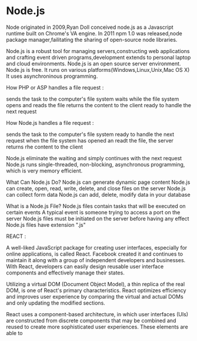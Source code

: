 # Node.js

Node originated in 2009,Ryan Doll conceived node.js as a Javascript runtime built on Chrome's VA engine.
In 2011 npm 1.0 was released,node package manager,failitating the sharing of open-source node libraries.


Node.js is a robust tool for managing servers,constructing web applications and crafting event driven programs,development extends to personal laptop and cloud environments.
Node.js is an open source server environment.
Node.js is free.
It runs on various platforms(Windows,Linux,Unix,Mac OS X)
It uses asynchroninous programming.


How PHP or ASP handles a file request : 

sends the task to the computer's file system
waits while the file system opens and reads the file
returns the content to the client
ready to handle the next request

How Node.js handles a file request : 

sends the task to the computer's file system
ready to handle the next request
when the file system has opened an readt the file, the server returns rhe content to the client

Node.js eliminate the waiting and simply continues with the next request
Node.js runs single-threaded, non-blocking, asynchronous programming, which is very memory efficient.

What Can Node.js Do?
Node.js can generate dynamic page content
Node.js can create, open, read, write, delete, and close files on the server
Node.js can collect form data
Node.js can add, delete, modify data in your database

What is a Node.js File?
Node.js files contain tasks that will be executed on certain events
A typical event is someone trying to access a port on the server
Node.js files must be initiated on the server before having any effect
Node.js files have extension ".js"



REACT :

A well-liked JavaScript package for creating user interfaces, especially for online applications, is called React. Facebook created it and continues to maintain it along with a group of independent developers and businesses. With React, developers can easily design reusable user interface components and effectively manage their states.

Utilizing a virtual DOM (Document Object Model), a thin replica of the real DOM, is one of React's primary characteristics. React optimizes efficiency and improves user experience by comparing the virtual and actual DOMs and only updating the modified sections.


React uses a component-based architecture, in which user interfaces (UIs) are constructed from discrete components that may be combined and reused to create more sophisticated user experiences. These elements are able to

